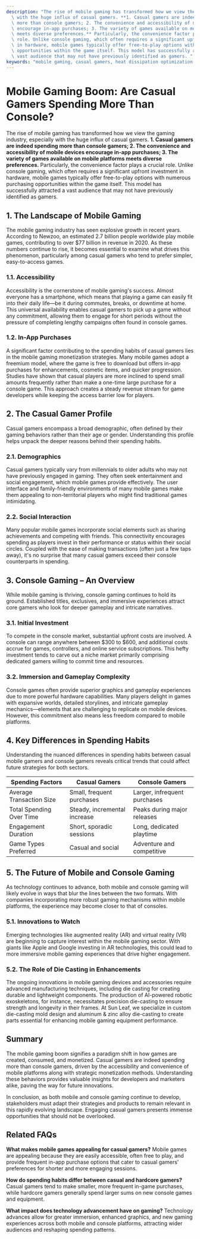 ```yaml
---
description: "The rise of mobile gaming has transformed how we view the gaming industry, especially\
  \ with the huge influx of casual gamers. **1. Casual gamers are indeed spending\
  \ more than console gamers; 2. The convenience and accessibility of mobile devices\
  \ encourage in-app purchases; 3. The variety of games available on mobile platforms\
  \ meets diverse preferences.** Particularly, the convenience factor plays a crucial\
  \ role. Unlike console gaming, which often requires a significant upfront investment\
  \ in hardware, mobile games typically offer free-to-play options with numerous purchasing\
  \ opportunities within the game itself. This model has successfully attracted a\
  \ vast audience that may not have previously identified as gamers. "
keywords: "mobile gaming, casual gamers, heat dissipation optimization design, die casting process"
---
```

# Mobile Gaming Boom: Are Casual Gamers Spending More Than Console?

The rise of mobile gaming has transformed how we view the gaming industry, especially with the huge influx of casual gamers. **1. Casual gamers are indeed spending more than console gamers; 2. The convenience and accessibility of mobile devices encourage in-app purchases; 3. The variety of games available on mobile platforms meets diverse preferences.** Particularly, the convenience factor plays a crucial role. Unlike console gaming, which often requires a significant upfront investment in hardware, mobile games typically offer free-to-play options with numerous purchasing opportunities within the game itself. This model has successfully attracted a vast audience that may not have previously identified as gamers. 

## 1. The Landscape of Mobile Gaming

The mobile gaming industry has seen explosive growth in recent years. According to Newzoo, an estimated 2.7 billion people worldwide play mobile games, contributing to over $77 billion in revenue in 2020. As these numbers continue to rise, it becomes essential to examine what drives this phenomenon, particularly among casual gamers who tend to prefer simpler, easy-to-access games.

### 1.1. Accessibility

Accessibility is the cornerstone of mobile gaming's success. Almost everyone has a smartphone, which means that playing a game can easily fit into their daily life—be it during commutes, breaks, or downtime at home. This universal availability enables casual gamers to pick up a game without any commitment, allowing them to engage for short periods without the pressure of completing lengthy campaigns often found in console games.

### 1.2. In-App Purchases

A significant factor contributing to the spending habits of casual gamers lies in the mobile gaming monetization strategies. Many mobile games adopt a freemium model, where the game is free to download but offers in-app purchases for enhancements, cosmetic items, and quicker progression. Studies have shown that casual players are more inclined to spend small amounts frequently rather than make a one-time large purchase for a console game. This approach creates a steady revenue stream for game developers while keeping the access barrier low for players.

## 2. The Casual Gamer Profile

Casual gamers encompass a broad demographic, often defined by their gaming behaviors rather than their age or gender. Understanding this profile helps unpack the deeper reasons behind their spending habits.

### 2.1. Demographics

Casual gamers typically vary from millennials to older adults who may not have previously engaged in gaming. They often seek entertainment and social engagement, which mobile games provide effectively. The user interface and family-friendly environments of many mobile games make them appealing to non-territorial players who might find traditional games intimidating.

### 2.2. Social Interaction

Many popular mobile games incorporate social elements such as sharing achievements and competing with friends. This connectivity encourages spending as players invest in their performance or status within their social circles. Coupled with the ease of making transactions (often just a few taps away), it's no surprise that many casual gamers exceed their console counterparts in spending.

## 3. Console Gaming – An Overview

While mobile gaming is thriving, console gaming continues to hold its ground. Established titles, exclusives, and immersive experiences attract core gamers who look for deeper gameplay and intricate narratives.

### 3.1. Initial Investment

To compete in the console market, substantial upfront costs are involved. A console can range anywhere between $300 to $600, and additional costs accrue for games, controllers, and online service subscriptions. This hefty investment tends to carve out a niche market primarily comprising dedicated gamers willing to commit time and resources.

### 3.2. Immersion and Gameplay Complexity

Console games often provide superior graphics and gameplay experiences due to more powerful hardware capabilities. Many players delight in games with expansive worlds, detailed storylines, and intricate gameplay mechanics—elements that are challenging to replicate on mobile devices. However, this commitment also means less freedom compared to mobile platforms.

## 4. Key Differences in Spending Habits

Understanding the nuanced differences in spending habits between casual mobile gamers and console gamers reveals critical trends that could affect future strategies for both sectors.

| Spending Factors                          | Casual Gamers                    | Console Gamers                   |
|-------------------------------------------|----------------------------------|----------------------------------|
| Average Transaction Size                   | Small, frequent purchases        | Larger, infrequent purchases      |
| Total Spending Over Time                   | Steady, incremental increase     | Peaks during major releases       |
| Engagement Duration                        | Short, sporadic sessions         | Long, dedicated playtime          |
| Game Types Preferred                       | Casual and social                | Adventure and competitive         |

## 5. The Future of Mobile and Console Gaming

As technology continues to advance, both mobile and console gaming will likely evolve in ways that blur the lines between the two formats. With companies incorporating more robust gaming mechanisms within mobile platforms, the experience may become closer to that of consoles.

### 5.1. Innovations to Watch

Emerging technologies like augmented reality (AR) and virtual reality (VR) are beginning to capture interest within the mobile gaming sector. With giants like Apple and Google investing in AR technologies, this could lead to more immersive mobile gaming experiences that drive higher engagement.

### 5.2. The Role of Die Casting in Enhancements

The ongoing innovations in mobile gaming devices and accessories require advanced manufacturing techniques, including die casting for creating durable and lightweight components. The production of AI-powered robotic exoskeletons, for instance, necessitates precision die-casting to ensure strength and longevity in their frames. At Sun Leaf, we specialize in custom die-casting mold design and aluminum & zinc alloy die-casting to create parts essential for enhancing mobile gaming equipment performance.

## Summary

The mobile gaming boom signifies a paradigm shift in how games are created, consumed, and monetized. Casual gamers are indeed spending more than console gamers, driven by the accessibility and convenience of mobile platforms along with strategic monetization methods. Understanding these behaviors provides valuable insights for developers and marketers alike, paving the way for future innovations.

In conclusion, as both mobile and console gaming continue to develop, stakeholders must adapt their strategies and products to remain relevant in this rapidly evolving landscape. Engaging casual gamers presents immense opportunities that should not be overlooked.

## Related FAQs

**What makes mobile games appealing for casual gamers?**
Mobile games are appealing because they are easily accessible, often free to play, and provide frequent in-app purchase options that cater to casual gamers' preferences for shorter and more engaging sessions.

**How do spending habits differ between casual and hardcore gamers?**
Casual gamers tend to make smaller, more frequent in-game purchases, while hardcore gamers generally spend larger sums on new console games and equipment.

**What impact does technology advancement have on gaming?**
Technology advances allow for greater immersion, enhanced graphics, and new gaming experiences across both mobile and console platforms, attracting wider audiences and reshaping spending patterns.
